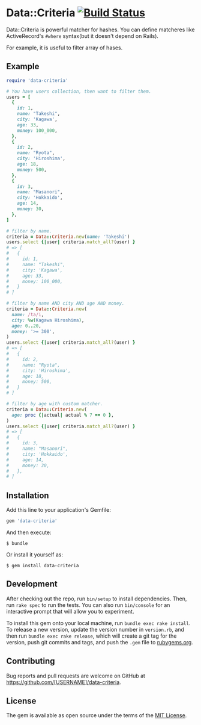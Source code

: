 # Data::Criteria [![Build Status](https://travis-ci.org/niku4i/data-criteria.svg?branch=master)](https://travis-ci.org/niku4i/data-criteria)

Data::Criteria is powerful matcher for hashes. You can define matcheres like ActiveRecord's `#where` syntax(but it doesn't depend on Rails).

For example, it is useful to filter array of hases.

## Example

```ruby
require 'data-criteria'

# You have users collection, then want to filter them.
users = [
  {
    id: 1,
    name: "Takeshi",
    city: 'Kagawa',
    age: 33,
    money: 100_000,
  },
  {
    id: 2,
    name: "Ryota",
    city: 'Hiroshima',
    age: 18,
    money: 500,
  },
  {
    id: 3,
    name: "Masanori",
    city: 'Hokkaido',
    age: 14,
    money: 30,
  },
]

# filter by name.
criteria = Data::Criteria.new(name: 'Takeshi')
users.select {|user| criteria.match_all?(user) }
# => [
#   {
#     id: 1,
#     name: "Takeshi",
#     city: 'Kagawa',
#     age: 33,
#     money: 100_000,
#   }
# ]

# filter by name AND city AND age AND money.
criteria = Data::Criteria.new(
  name: /ta/i,
  city: %w(Kagawa Hiroshima),
  age: 0..20,
  money: '>= 300',
)
users.select {|user| criteria.match_all?(user) }
# => [
#   {
#     id: 2,
#     name: "Ryota",
#     city: 'Hiroshima',
#     age: 18,
#     money: 500,
#   }
# ]

# filter by age with custom matcher.
criteria = Data::Criteria.new(
  age: proc {|actual| actual % 7 == 0 },
)
users.select {|user| criteria.match_all?(user) }
# => [
#   {
#     id: 3,
#     name: "Masanori",
#     city: 'Hokkaido',
#     age: 14,
#     money: 30,
#   },
# ]
```

## Installation

Add this line to your application's Gemfile:

```ruby
gem 'data-criteria'
```

And then execute:

    $ bundle

Or install it yourself as:

    $ gem install data-criteria


## Development

After checking out the repo, run `bin/setup` to install dependencies. Then, run `rake spec` to run the tests. You can also run `bin/console` for an interactive prompt that will allow you to experiment.

To install this gem onto your local machine, run `bundle exec rake install`. To release a new version, update the version number in `version.rb`, and then run `bundle exec rake release`, which will create a git tag for the version, push git commits and tags, and push the `.gem` file to [rubygems.org](https://rubygems.org).

## Contributing

Bug reports and pull requests are welcome on GitHub at https://github.com/[USERNAME]/data-criteria.


## License

The gem is available as open source under the terms of the [MIT License](http://opensource.org/licenses/MIT).

